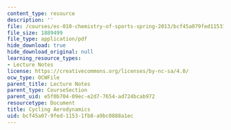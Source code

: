 ```yaml
---
content_type: resource
description: ''
file: /courses/es-010-chemistry-of-sports-spring-2013/bcf45a079fed11531fb8a9bc0888a1ec_MITES_010S13_lec10.pdf
file_size: 1889499
file_type: application/pdf
hide_download: true
hide_download_original: null
learning_resource_types:
- Lecture Notes
license: https://creativecommons.org/licenses/by-nc-sa/4.0/
ocw_type: OCWFile
parent_title: Lecture Notes
parent_type: CourseSection
parent_uid: e5f0b704-09ec-e2d7-7654-ad724bcab972
resourcetype: Document
title: Cycling Aerodynamics
uid: bcf45a07-9fed-1153-1fb8-a9bc0888a1ec
---
```


